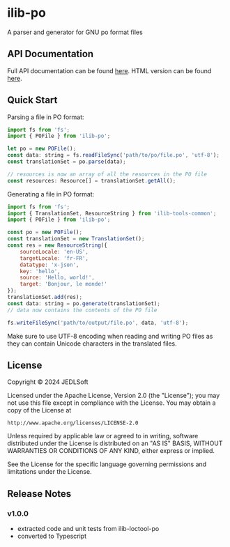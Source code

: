 # ilib-po

A parser and generator for GNU po format files

## API Documentation

Full API documentation can be found [here](./docs/index.md).
HTML version can be found [here](./docs/index.html).

## Quick Start

Parsing a file in PO format:

```javascript
import fs from 'fs';
import { POFile } from 'ilib-po';

let po = new POFile();
const data: string = fs.readFileSync('path/to/po/file.po', 'utf-8');
const translationSet = po.parse(data);

// resources is now an array of all the resources in the PO file
const resources: Resource[] = translationSet.getAll();
```

Generating a file in PO format:

```javascript
import fs from 'fs';
import { TranslationSet, ResourceString } from 'ilib-tools-common';
import { POFile } from 'ilib-po';

const po = new POFile();
const translationSet = new TranslationSet();
const res = new ResourceString({
    sourceLocale: 'en-US',
    targetLocale: 'fr-FR',
    datatype: 'x-json',
    key: 'hello',
    source: 'Hello, world!',
    target: 'Bonjour, le monde!'
});
translationSet.add(res);
const data: string = po.generate(translationSet);
// data now contains the contents of the PO file

fs.writeFileSync('path/to/output/file.po', data, 'utf-8');
```

Make sure to use UTF-8 encoding when reading and writing PO files as they can contain Unicode characters
in the translated files.

## License

Copyright © 2024 JEDLSoft

Licensed under the Apache License, Version 2.0 (the "License");
you may not use this file except in compliance with the License.
You may obtain a copy of the License at

    http://www.apache.org/licenses/LICENSE-2.0

Unless required by applicable law or agreed to in writing, software
distributed under the License is distributed on an "AS IS" BASIS,
WITHOUT WARRANTIES OR CONDITIONS OF ANY KIND, either express or implied.

See the License for the specific language governing permissions and
limitations under the License.

## Release Notes

### v1.0.0

- extracted code and unit tests from ilib-loctool-po
- converted to Typescript
